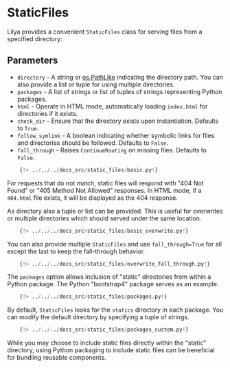 # StaticFiles

Lilya provides a convenient `StaticFiles` class for serving files from a specified directory:

## Parameters

- `directory` - A string or [os.PathLike][pathlike] indicating the directory path. You can also provide a list or tuple for using multiple directories.
- `packages` - A list of strings or list of tuples of strings representing Python packages.
- `html` - Operate in HTML mode, automatically loading `index.html` for directories if it exists.
- `check_dir` - Ensure that the directory exists upon instantiation. Defaults to `True`.
- `follow_symlink` - A boolean indicating whether symbolic links for files and directories should be followed. Defaults to `False`.
- `fall_through` - Raises `ContinueRouting` on missing files. Defaults to `False`.

```python
    {!> ../../../docs_src/static_files/basic.py!}
```

For requests that do not match, static files will respond with "404 Not Found" or "405 Method Not Allowed" responses.
In HTML mode, if a `404.html` file exists, it will be displayed as the 404 response.

As directory also a tuple or list can be provided. This is useful for overwrites or multiple directories which should served under the same
location.

```python
    {!> ../../../docs_src/static_files/basic_overwrite.py!}
```

You can also provide multiple `StaticFiles` and use `fall_through=True` for all except the last to keep the fall-through behavior.

```python
    {!> ../../../docs_src/static_files/overwrite_fall_through.py!}
```



The `packages` option allows inclusion of "static" directories from within a Python package.
The Python "bootstrap4" package serves as an example.

```python
    {!> ../../../docs_src/static_files/packages.py!}
```

By default, `StaticFiles` looks for the `statics` directory in each package. You can modify the default directory by specifying a tuple of strings.

```python
    {!> ../../../docs_src/static_files/packages_custom.py!}
```

While you may choose to include static files directly within the "static" directory, using Python packaging to include static files can be beneficial for bundling reusable components.

[pathlike]: https://docs.python.org/3/library/os.html#os.PathLike
